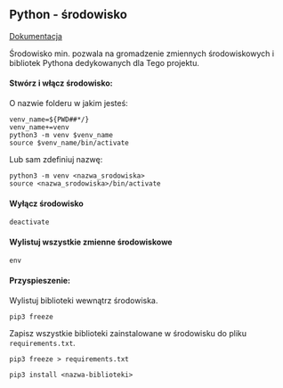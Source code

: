 ## Python - środowisko

[Dokumentacja](https://docs.python.org/3/library/venv.html)

Środowisko min. pozwala na gromadzenie zmiennych środowiskowych i bibliotek Pythona dedykowanych dla Tego projektu.


#### Stwórz i włącz środowisko:

O nazwie folderu w jakim jesteś:
```
venv_name=${PWD##*/}
venv_name+=venv
python3 -m venv $venv_name
source $venv_name/bin/activate
```
Lub sam zdefiniuj nazwę:
```
python3 -m venv <nazwa_srodowiska>
source <nazwa_srodowiska>/bin/activate
```
#### Wyłącz środowisko
```
deactivate
```

#### Wylistuj wszystkie zmienne środowiskowe
```
env
```

#### Przyspieszenie:

Wylistuj biblioteki wewnątrz środowiska.
```
pip3 freeze
```

Zapisz wszystkie biblioteki zainstalowane w środowisku do pliku `requirements.txt`.
```
pip3 freeze > requirements.txt
```


```
pip3 install <nazwa-biblioteki>
```
